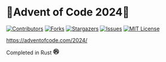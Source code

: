 
# 🎄Advent of Code 2024🎄

[![Contributors][contributors-shield]][contributors-url]
[![Forks][forks-shield]][forks-url]
[![Stargazers][stars-shield]][stars-url]
[![Issues][issues-shield]][issues-url]
[![MIT License][license-shield]][license-url]

 <https://adventofcode.com/2024/>

Completed in Rust <img height="16" src="https://raw.githubusercontent.com/github/explore/master/topics/rust/rust.png" />

<!-- MARKDOWN LINKS & IMAGES -->
<!-- https://www.markdownguide.org/basic-syntax/#reference-style-links -->
[contributors-shield]: https://img.shields.io/github/contributors/nicholas-l/advent-of-code-2024.svg?style=for-the-badge
[contributors-url]: https://github.com/nicholas-l/advent-of-code-2024/graphs/contributors
[forks-shield]: https://img.shields.io/github/forks/nicholas-l/advent-of-code-2024.svg?style=for-the-badge
[forks-url]: https://github.com/nicholas-l/advent-of-code-2024/network/members
[stars-shield]: https://img.shields.io/github/stars/nicholas-l/advent-of-code-2024.svg?style=for-the-badge
[stars-url]: https://github.com/nicholas-l/advent-of-code-2024/stargazers
[issues-shield]: https://img.shields.io/github/issues/nicholas-l/advent-of-code-2024.svg?style=for-the-badge
[issues-url]: https://github.com/nicholas-l/advent-of-code-2024/issues
[license-shield]: https://img.shields.io/github/license/nicholas-l/advent-of-code-2024.svg?style=for-the-badge
[license-url]: https://github.com/nicholas-l/advent-of-code-2024/blob/master/LICENSE.txt
